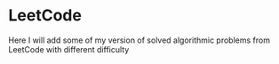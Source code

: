 # LeetCode
Here I will add some of my version of solved algorithmic problems from LeetCode with different difficulty
